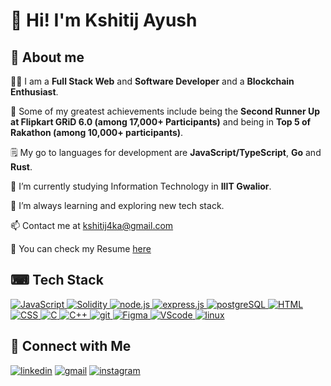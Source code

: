 # 👋 Hi! I'm Kshitij Ayush

<!--
**kshitij-404/kshitij-404** is a ✨ _special_ ✨ repository because its `README.md` (this file) appears on your GitHub profile.

Here are some ideas to get you started:

- 🔭 I’m currently working on ...
- 🌱 I’m currently learning ...
- 👯 I’m looking to collaborate on ...
- 🤔 I’m looking for help with ...
- 💬 Ask me about ...
- 📫 How to reach me: ...
- 😄 Pronouns: ...
- ⚡ Fun fact: ...
-->

## 🙋 About me
👨‍💻 I am a **Full Stack Web** and **Software Developer** and a **Blockchain Enthusiast**.

🌟 Some of my greatest achievements include being the **Second Runner Up at Flipkart GRiD 6.0 (among 17,000+ Participants)** and being in **Top 5 of Rakathon (among 10,000+ participants)**.

🗒️ My go to languages for development are **JavaScript/TypeScript**, **Go** and **Rust**.

🔭 I’m currently studying Information Technology in **IIIT Gwalior**.

🌱 I’m always learning and exploring new tech stack.

📫 Contact me at [kshitij4ka@gmail.com](mailto:kshitij4ka@gmail.com)

📝 You can check my Resume [here](https://www.kshitij-ayush.tech/resume.pdf)

## ⌨ Tech Stack
[![JavaScript](https://img.shields.io/badge/-JavaScript-efd81d?style=flat-square&logo=javascript&labelColor=white)
](https://www.javascript.com/)  [![Solidity](https://img.shields.io/badge/-Solidity-616161?style=flat-square&logo=solidity&labelColor=white)
](https://docs.soliditylang.org/en/v0.8.13/) [![node.js](https://img.shields.io/badge/-Node.js-026e00?style=flat-square&logo=node.js&labelColor=white)
](https://nodejs.org/en/) [![express.js](https://img.shields.io/badge/-express.js-259dff?style=flat-square&logo=express&logoColor=259dff&labelColor=white)
](https://expressjs.com/) [![postgreSQL](https://img.shields.io/badge/-PostgreSQL-32668f?style=flat-square&logo=postgresql&labelColor=white)
](https://www.postgresql.org/) [![HTML](https://img.shields.io/badge/-HTML-dd4b25?style=flat-square&logo=html5&labelColor=white)
](https://html.spec.whatwg.org/) [![CSS](https://img.shields.io/badge/-CSS-254bdd?style=flat-square&logo=css3&logoColor=254bdd&labelColor=white)
](https://www.w3.org/TR/CSS/#css) [![C](https://img.shields.io/badge/-C-035697?style=flat-square&logo=C&logoColor=035697&labelColor=white)
](https://www.cprogramming.com/) [![C++](https://img.shields.io/badge/-C++-035697?style=flat-square&logo=cplusplus&logoColor=035697&labelColor=white)
](https://isocpp.org/) [![git](https://img.shields.io/badge/-Git-f05032?style=flat-square&logo=git&labelColor=white)
](https://git-scm.com/) [![Figma](https://img.shields.io/badge/-Figma-ff7262?style=flat-square&logo=figma&labelColor=white)
](https://www.figma.com/) [![VScode](https://img.shields.io/badge/-VScode-blue?style=flat-square&logo=visualstudiocode&logoColor=blue&labelColor=white)
](https://code.visualstudio.com/) [![linux](https://img.shields.io/badge/-Linux-yellow?style=flat-square&logo=linux&labelColor=white)
](https://www.linux.org/) 
## 🤝 Connect with Me
[![linkedin](https://img.shields.io/badge/-kshitijayush4-blue?style=flat-square&logo=linkedin)](https://www.linkedin.com/in/kshitijayush4/)      	[![gmail](https://img.shields.io/badge/-kshitij4ka%40gmail.com-red?style=flat-square&logo=gmail&logoColor=white)](mailto:kshitij4ka@gmail.com)  [![instagram](https://img.shields.io/badge/-%40pizza__404-ff69b4?style=flat-square&logo=instagram&logoColor=white)](https://www.instagram.com/pizza_404/)
